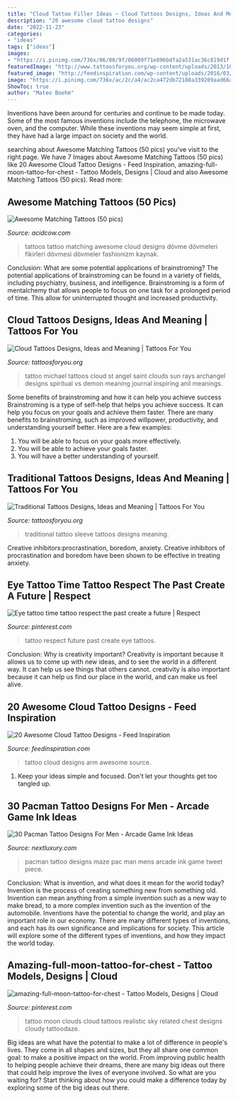 ```yaml
---
title: "Cloud Tattoo Filler Ideas ~ Cloud Tattoos Designs, Ideas And Meaning"
description: "20 awesome cloud tattoo designs"
date: "2022-11-23"
categories:
- "ideas"
tags: ["ideas"]
images:
- "https://i.pinimg.com/736x/06/00/9f/06009f71e896bdfa2a531ac36c819d1f.jpg"
featuredImage: "http://www.tattoosforyou.org/wp-content/uploads/2013/10/Clouds-With-Sun-Rays-Tattoo.jpg"
featured_image: "http://feedinspiration.com/wp-content/uploads/2016/03/Arm-cloud-tattoo.jpg"
image: "https://i.pinimg.com/736x/ac/2c/a4/ac2ca472db72188a339209aad66a6841.jpg"
ShowToc: true
author: "Mateo Boehm"
---
```



Inventions have been around for centuries and continue to be made today. Some of the most famous inventions include the telephone, the microwave oven, and the computer. While these inventions may seem simple at first, they have had a large impact on society and the world.

	

		
searching about Awesome Matching Tattoos (50 pics) you've visit to the right page. We have 7 Images about Awesome Matching Tattoos (50 pics) like 20 Awesome Cloud Tattoo Designs - Feed Inspiration, amazing-full-moon-tattoo-for-chest - Tattoo Models, Designs | Cloud and also Awesome Matching Tattoos (50 pics). Read more:
		
    
## Awesome Matching Tattoos (50 Pics)

<img loading=lazy src="https://cdn.acidcow.com/pics/20190528/1559058962_8wdk7i4gth.jpg" onerror="this.onerror=null;this.src='https://tse4.mm.bing.net/th?id=OIP.68P_sOf6tIiBif9ohVYedQHaIB&amp;pid=15.1';" alt="Awesome Matching Tattoos (50 pics)">

_Source: acidcow.com_

>tattoos tattoo matching awesome cloud designs dövme dövmeleri fikirleri dövmesi dövmeler fashionizm kaynak. 

	

Conclusion: What are some potential applications of brainstroming?
The potential applications of brainstroming can be found in a variety of fields, including psychiatry, business, and intelligence. Brainstroming is a form of mentalchemy that allows people to focus on one task for a prolonged period of time. This allow for uninterrupted thought and increased productivity.

    
## Cloud Tattoos Designs, Ideas And Meaning | Tattoos For You

<img loading=lazy src="http://www.tattoosforyou.org/wp-content/uploads/2013/10/Clouds-With-Sun-Rays-Tattoo.jpg" onerror="this.onerror=null;this.src='https://tse3.mm.bing.net/th?id=OIP.iCPqcbZ86okZGrideLguJQHaJ7&amp;pid=15.1';" alt="Cloud Tattoos Designs, Ideas and Meaning | Tattoos For You">

_Source: tattoosforyou.org_

>tattoo michael tattoos cloud st angel saint clouds sun rays archangel designs spiritual vs demon meaning journal inspiring anil meanings. 

	

Some benefits of brainstroming and how it can help you achieve success
Brainstroming is a type of self-help that helps you achieve success. It can help you focus on your goals and achieve them faster. There are many benefits to brainstroming, such as improved willpower, productivity, and understanding yourself better. Here are a few examples: 
1) You will be able to focus on your goals more effectively.
2) You will be able to achieve your goals faster.
3) You will have a better understanding of yourself.

    
## Traditional Tattoos Designs, Ideas And Meaning | Tattoos For You

<img loading=lazy src="http://www.tattoosforyou.org/wp-content/uploads/2013/09/Traditional-Tattoo-Sleeve.jpg" onerror="this.onerror=null;this.src='https://tse2.mm.bing.net/th?id=OIP.Vjnp2nfe9z0ZWGuIhaBlmwHaJ4&amp;pid=15.1';" alt="Traditional Tattoos Designs, Ideas and Meaning | Tattoos For You">

_Source: tattoosforyou.org_

>traditional tattoo sleeve tattoos designs meaning. 

	

Creative inhibitors:procrastination, boredom, anxiety.
Creative inhibitors of procrastination and boredom have been shown to be effective in treating anxiety.

    
## Eye Tattoo Time Tattoo Respect The Past Create A Future | Respect

<img loading=lazy src="https://i.pinimg.com/736x/ac/2c/a4/ac2ca472db72188a339209aad66a6841.jpg" onerror="this.onerror=null;this.src='https://tse3.mm.bing.net/th?id=OIP.7vZ3j5ZECWb74PjH-kV91gHaHa&amp;pid=15.1';" alt="Eye tattoo time tattoo respect the past create a future | Respect">

_Source: pinterest.com_

>tattoo respect future past create eye tattoos. 

	

Conclusion: Why is creativity important?
Creativity is important because it allows us to come up with new ideas, and to see the world in a different way. It can help us see things that others cannot. creativity is also important because it can help us find our place in the world, and can make us feel alive.

    
## 20 Awesome Cloud Tattoo Designs - Feed Inspiration

<img loading=lazy src="http://feedinspiration.com/wp-content/uploads/2016/03/Arm-cloud-tattoo.jpg" onerror="this.onerror=null;this.src='https://tse3.mm.bing.net/th?id=OIP.OFn-QeX57U3tzSEd2z2kBwHaJ4&amp;pid=15.1';" alt="20 Awesome Cloud Tattoo Designs - Feed Inspiration">

_Source: feedinspiration.com_

>tattoo cloud designs arm awesome source. 

	

1. Keep your ideas simple and focused. Don't let your thoughts get too tangled up.

    
## 30 Pacman Tattoo Designs For Men - Arcade Game Ink Ideas

<img loading=lazy src="http://nextluxury.com/wp-content/uploads/unique-mens-arm-pacman-maze-tattoo.jpg" onerror="this.onerror=null;this.src='https://tse2.mm.bing.net/th?id=OIP.m6y1b8p_LWUSdpZw-pwuwwHaJ4&amp;pid=15.1';" alt="30 Pacman Tattoo Designs For Men - Arcade Game Ink Ideas">

_Source: nextluxury.com_

>pacman tattoo designs maze pac man mens arcade ink game tweet piece. 

	

Conclusion: What is invention, and what does it mean for the world today?
Invention is the process of creating something new from something old. Invention can mean anything from a simple invention such as a new way to make bread, to a more complex invention such as the invention of the automobile. Inventions have the potential to change the world, and play an important role in our economy. There are many different types of inventions, and each has its own significance and implications for society. This article will explore some of the different types of inventions, and how they impact the world today.

    
## Amazing-full-moon-tattoo-for-chest - Tattoo Models, Designs | Cloud

<img loading=lazy src="https://i.pinimg.com/736x/06/00/9f/06009f71e896bdfa2a531ac36c819d1f.jpg" onerror="this.onerror=null;this.src='https://tse3.mm.bing.net/th?id=OIP.BvhjVnR1Yz_YLI-TnFEfFQHaJ5&amp;pid=15.1';" alt="amazing-full-moon-tattoo-for-chest - Tattoo Models, Designs | Cloud">

_Source: pinterest.com_

>tattoo moon clouds cloud tattoos realistic sky related chest designs cloudy tattoodaze. 

	

Big ideas are what have the potential to make a lot of difference in people's lives. They come in all shapes and sizes, but they all share one common goal: to make a positive impact on the world. From improving public health to helping people achieve their dreams, there are many big ideas out there that could help improve the lives of everyone involved. So what are you waiting for? Start thinking about how you could make a difference today by exploring some of the big ideas out there.

